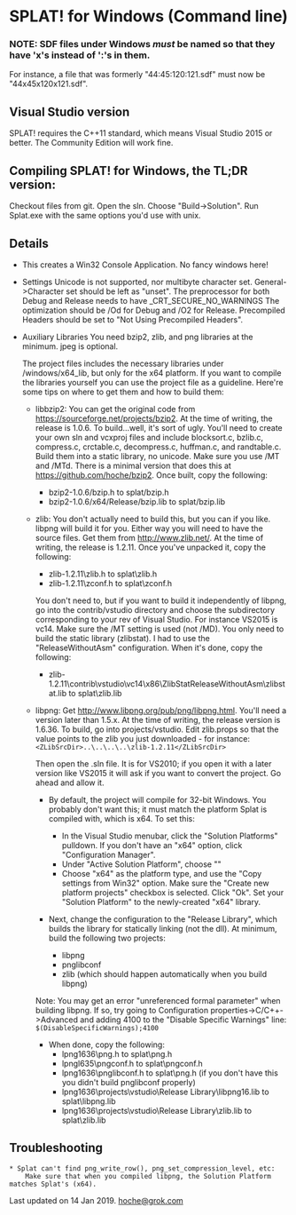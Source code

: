 # SPLAT! for Windows (Command line)

### NOTE: SDF files under Windows *must* be named so that they have 'x's instead of ':'s in them.
  For instance, a file that was formerly "44:45:120:121.sdf" must now be "44x45x120x121.sdf".
   

## Visual Studio version
   SPLAT! requires the C++11 standard, which means Visual Studio 2015 or better.
   The Community Edition will work fine.

## Compiling SPLAT! for Windows, the TL;DR version:
  Checkout files from git. Open the sln. Choose "Build->Solution". Run Splat.exe with
  the same options you'd use with unix.

## Details
* This creates a Win32 Console Application. No fancy windows here!

* Settings
    Unicode is not supported, nor multibyte character set. General->Character set should be left as "unset".
    The preprocessor for both Debug and Release needs to have _CRT_SECURE_NO_WARNINGS
    The optimization should be /Od for Debug and /O2 for Release.
    Precompiled Headers should be set to "Not Using Precompiled Headers".
    
* Auxiliary Libraries
    You need bzip2, zlib, and png libraries at the minimum. jpeg is optional.

    The project files includes the necessary libraries under <Splat>/windows/x64_lib, but only for the
    x64 platform. If you want to compile the libraries yourself you can use the project file as
    a guideline. Here're some tips on where to get them and how to build them:

    * libbzip2: You can get the original code from https://sourceforge.net/projects/bzip2. At the time
        of writing, the release is 1.0.6. To build...well, it's sort of ugly. You'll need to create your
        own sln and vcxproj files and include blocksort.c, bzlib.c, compress.c, crctable.c, decompress.c,
        huffman.c, and randtable.c. Build them into a static library, no unicode. Make sure you use /MT
        and /MTd. There is a minimal version that does this at https://github.com/hoche/bzip2. Once built,
        copy the following:
        - bzip2-1.0.6/bzip.h to splat/bzip.h
        - bzip2-1.0.6/x64/Release/bzip.lib to splat/bzip.lib

            
    * zlib: You don't actually need to build this, but you can if you like. libpng will build it for you.
        Either way you will need to have the source files. Get them from http://www.zlib.net/. At the time
        of writing, the release is 1.2.11. Once you've unpacked it, copy the following:
        - zlib-1.2.11\zlib.h to splat\zlib.h
        - zlib-1.2.11\zconf.h to splat\zconf.h
        
        You don't need to, but if you want to build it independently of libpng, go into the contrib/vstudio directory
        and choose the subdirectory corresponding to your rev of Visual Studio. For instance VS2015 is vc14. Make sure
        the /MT setting is used (not /MD). You only need to build the static library (zlibstat). I had to use the
        "ReleaseWithoutAsm" configuration. When it's done, copy the following:
        - zlib-1.2.11\contrib\vstudio\vc14\x86\ZlibStatReleaseWithoutAsm\zlibstat.lib to splat\zlib.lib

            
    * libpng: Get http://www.libpng.org/pub/png/libpng.html. You'll need a version later than 1.5.x. At the
        time of writing, the release version is 1.6.36. To build, go into projects/vstudio. Edit zlib.props
        so that the <ZLibSrcDir> value points to the zlib you just downloaded - for instance:
            `<ZLibSrcDir>..\..\..\..\zlib-1.2.11</ZLibSrcDir>`
  
        Then open the .sln file. It is for VS2010; if you open it with a later version like VS2015 it will ask
        if you want to convert the project. Go ahead and allow it.
        
        * By default, the project will compile for 32-bit Windows. You probably don't want this; it must match
        the platform Splat is compiled with, which is x64. To set this:
            - In the Visual Studio menubar, click the "Solution Platforms" pulldown. If you don't have an "x64"
              option, click "Configuration Manager".
            - Under "Active Solution Platform", choose "<New>"
            - Choose "x64" as the platform type, and use the "Copy settings from Win32" option. Make sure the
              "Create new platform projects" checkbox is selected. Click "Ok".
        Set your "Solution Platform" to the newly-created "x64" library.
        
        * Next, change the configuration to the "Release Library", which builds the library for statically
        linking (not the dll). At minimum, build the following two projects:
          - libpng
          - pnglibconf
          - zlib (which should happen automatically when you build libpng)
        
        Note: You may get an error "unreferenced formal parameter" when building libpng. If so, try going to
        Configuration properties->C/C++->Advanced and adding 4100 to the "Disable Specific Warnings" line:
            `$(DisableSpecificWarnings);4100`
            
        * When done, copy the following:
          - lpng1636\png.h to splat\png.h
          - lpngl635\pngconf.h to splat\pngconf.h
          - lpng1636\pnglibconf.h to splat\png.h         (if you don't have this you didn't build pnglibconf properly)
          - lpng1636\projects\vstudio\Release Library\libpng16.lib to splat\libpng.lib
          - lpng1636\projects\vstudio\Release Library\zlib.lib to splat\zlib.lib
        
## Troubleshooting
    * Splat can't find png_write_row(), png_set_compression_level, etc:
        Make sure that when you compiled libpng, the Solution Platform matches Splat's (x64).
  
  
Last updated on 14 Jan 2019. hoche@grok.com
     
